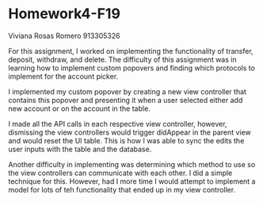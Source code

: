 # Homework4-F19
Viviana Rosas Romero
913305326

For this assignment, I worked on implementing the functionality of transfer, deposit, withdraw, and delete. The difficulty of this assignment was in learning how to implement custom popovers and finding which protocols to implement for the account picker. 

I implemented my custom popover by creating a new view controller that contains this popover and presenting it when a user selected either add new account or on the account in the table. 

I made all the API calls in each respective view controller, however, dismissing the view controllers would trigger didAppear in the parent view and would reset the UI table. This is how I was able to sync the edits the user inputs with the table and the database. 

Another difficulty in implementing was determining which method to use so the view controllers can communicate with each other. I did a simple technique for this. However, had I more time I would attempt to implement a model for lots of teh functionality that ended up in my view controller. 

